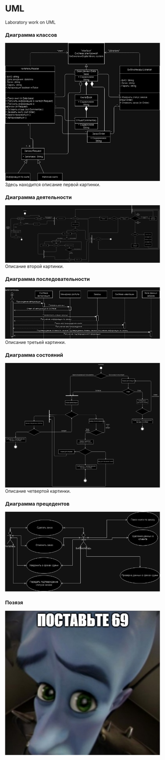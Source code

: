 # UML
Laboratory work on UML
### Диаграмма классов

![Диаграмма классов](image/Диаграмма%20классов.drawio.png)
Здесь находится описание первой картинки.

### Диаграмма деятельности

![Диаграмма деятельности](image/Диаграмма%20деятельности.drawio.png)
Описание второй картинки.

### Диаграмма последовательности

![Диаграмма последовательности](image/Диаграмма%20последовательности.drawio.png)
Описание третьей картинки.

### Диаграмма состояний

![Диаграмма состояний](image/Диаграмма%20состояний.drawio.png)
Описание четвертой картинки.

### Диаграмма прецедентов

![Диаграмма прецедентов](image/UseCase_диаграмма_прецедентов.drawio.png)

### Позязя

![](image/Screenshot%202024-04-01%20032150.png)
